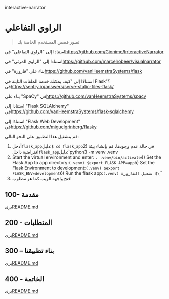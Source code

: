 interactive-narrator

# الراوي التفاعلي

> تصور قصص المستخدم الخاصة بك

استنادا إلى "الراوي التفاعلي" في<https://github.com/Gionimo/InteractiveNarrator>

استنادا إلى "الراوي المرئي" في<https://github.com/marcelrobeer/visualnarrator>

بناء على "قارورة" في<https://github.com/vanHeemstraSystems/flask>

استنادًا إلى "كيف يمكنك خدمة الملفات الثابتة في Flask؟" في<https://sentry.io/answers/serve-static-files-flask/>

بناء على "SpaCy" في<https://github.com/vanHeemstraSystems/spacy>

استنادا إلى "Flask SQLAlchemy" في<https://github.com/vanHeemstraSystems/flask-sqlalchemy>

استنادًا إلى "Flask Web Development" في<https://github.com/miguelgrinberg/flasky>

قم بتشغيل هذا التطبيق على النحو التالي:

1) أدخل`flask_app`دليل:`$ cd flask_app`2) في حالة عدم وجودها، قم بإنشاء بيئة افتراضية داخل`flask_app`دليل:`python3 -m venv .venv
3) Start the virtual environment and enter: `. .venv/bin/activate`4) Set the Flask App to app directory:`(.venv) $export FLASK_APP=app`5) Set the Flask Environment to development:`(.venv) $export FLASK_ENV=development`6) Run the flask app:`(.venv) تشغيل القارورة $\`\`\`
7) افتح واجهة الويب كما هو مطلوب

## 100- مقدمة

يرى[README.md](./100/README.md)

## 200 - المتطلبات

يرى[README.md](./200/README.md)

## 300 – بناء تطبيقنا

يرى[README.md](./300/README.md)

## 400 - الخاتمة

يرى[README.md](./400/README.md)
